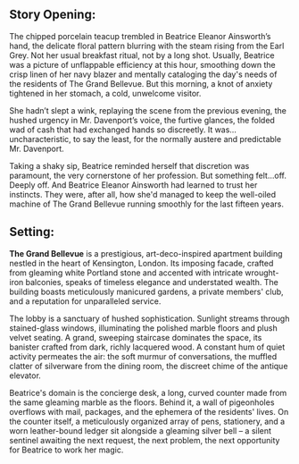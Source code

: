 ## Story Opening:

The chipped porcelain teacup trembled in Beatrice Eleanor Ainsworth’s hand, the delicate floral pattern blurring with the steam rising from the Earl Grey. Not her usual breakfast ritual, not by a long shot. Usually, Beatrice was a picture of unflappable efficiency at this hour, smoothing down the crisp linen of her navy blazer and mentally cataloging the day's needs of the residents of The Grand Bellevue. But this morning, a knot of anxiety tightened in her stomach, a cold, unwelcome visitor.

She hadn’t slept a wink, replaying the scene from the previous evening, the hushed urgency in Mr. Davenport’s voice, the furtive glances, the folded wad of cash that had exchanged hands so discreetly. It was…uncharacteristic, to say the least, for the normally austere and predictable Mr. Davenport.

Taking a shaky sip, Beatrice reminded herself that discretion was paramount, the very cornerstone of her profession. But something felt…off. Deeply off. And Beatrice Eleanor Ainsworth had learned to trust her instincts. They were, after all, how she'd managed to keep the well-oiled machine of The Grand Bellevue running smoothly for the last fifteen years.

## Setting:

**The Grand Bellevue** is a prestigious, art-deco-inspired apartment building nestled in the heart of Kensington, London. Its imposing facade, crafted from gleaming white Portland stone and accented with intricate wrought-iron balconies, speaks of timeless elegance and understated wealth. The building boasts meticulously manicured gardens, a private members' club, and a reputation for unparalleled service.

The lobby is a sanctuary of hushed sophistication. Sunlight streams through stained-glass windows, illuminating the polished marble floors and plush velvet seating. A grand, sweeping staircase dominates the space, its banister crafted from dark, richly lacquered wood. A constant hum of quiet activity permeates the air: the soft murmur of conversations, the muffled clatter of silverware from the dining room, the discreet chime of the antique elevator.

Beatrice's domain is the concierge desk, a long, curved counter made from the same gleaming marble as the floors. Behind it, a wall of pigeonholes overflows with mail, packages, and the ephemera of the residents' lives. On the counter itself, a meticulously organized array of pens, stationery, and a worn leather-bound ledger sit alongside a gleaming silver bell – a silent sentinel awaiting the next request, the next problem, the next opportunity for Beatrice to work her magic.
